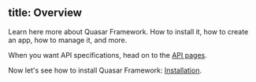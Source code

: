 title: Overview
---

Learn here more about Quasar Framework. How to install it, how to create an app, how to manage it, and more.

When you want API specifications, head on to the [API pages](/api).

Now let's see how to install Quasar Framework: [Installation](installation.html).
